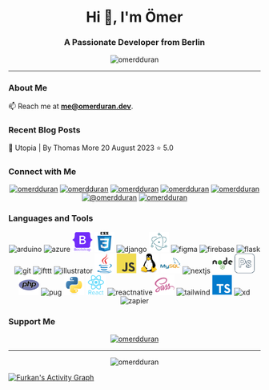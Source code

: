 <h1 align="center">Hi 👋, I'm Ömer</h1>
<h3 align="center">A Passionate Developer from Berlin</h3>

<p align="center">
    <img src="https://komarev.com/ghpvc/?username=omerdduran&label=Profile%20views&color=0e75b6&style=flat" alt="omerdduran" />
</p>

---

### About Me

📫 Reach me at **me@omerduran.dev**.

### Recent Blog Posts

🔴 Utopia | By Thomas More
20 August 2023 
⭐ 5.0

### Connect with Me

<p align="center">
    <a href="https://twitter.com/omerdduran" target="blank"><img src="https://raw.githubusercontent.com/rahuldkjain/github-profile-readme-generator/master/src/images/icons/Social/twitter.svg" alt="omerdduran" height="30" width="40" /></a>
    <a href="https://linkedin.com/in/omerdduran" target="blank"><img src="https://raw.githubusercontent.com/rahuldkjain/github-profile-readme-generator/master/src/images/icons/Social/linked-in-alt.svg" alt="omerdduran" height="30" width="40" /></a>
    <a href="https://instagram.com/omerdduran" target="blank"><img src="https://raw.githubusercontent.com/rahuldkjain/github-profile-readme-generator/master/src/images/icons/Social/instagram.svg" alt="omerdduran" height="30" width="40" /></a>
    <a href="https://dribbble.com/omerdduran" target="blank"><img src="https://raw.githubusercontent.com/rahuldkjain/github-profile-readme-generator/master/src/images/icons/Social/dribbble.svg" alt="omerdduran" height="30" width="40" /></a>
    <a href="https://www.behance.net/omerdduran" target="blank"><img src="https://raw.githubusercontent.com/rahuldkjain/github-profile-readme-generator/master/src/images/icons/Social/behance.svg" alt="omerdduran" height="30" width="40" /></a>
    <a href="https://medium.com/@omerdduran" target="blank"><img src="https://raw.githubusercontent.com/rahuldkjain/github-profile-readme-generator/master/src/images/icons/Social/medium.svg" alt="@omerdduran" height="30" width="40" /></a>
    <a href="https://www.youtube.com/c/omerdduran" target="blank"><img src="https://raw.githubusercontent.com/rahuldkjain/github-profile-readme-generator/master/src/images/icons/Social/youtube.svg" alt="omerdduran" height="30" width="40" /></a>
</p>

### Languages and Tools

<p align="center">
    <img src="https://cdn.worldvectorlogo.com/logos/arduino-1.svg" alt="arduino" width="40" height="40"/>
    <img src="https://www.vectorlogo.zone/logos/microsoft_azure/microsoft_azure-icon.svg" alt="azure" width="40" height="40"/>
    <img src="https://raw.githubusercontent.com/devicons/devicon/master/icons/bootstrap/bootstrap-plain-wordmark.svg" alt="bootstrap" width="40" height="40"/>
    <img src="https://raw.githubusercontent.com/devicons/devicon/master/icons/css3/css3-original-wordmark.svg" alt="css3" width="40" height="40"/>
    <img src="https://cdn.worldvectorlogo.com/logos/django.svg" alt="django" width="40" height="40"/>
    <img src="https://raw.githubusercontent.com/devicons/devicon/master/icons/electron/electron-original.svg" alt="electron" width="40" height="40"/>
    <img src="https://www.vectorlogo.zone/logos/figma/figma-icon.svg" alt="figma" width="40" height="40"/>
    <img src="https://www.vectorlogo.zone/logos/firebase/firebase-icon.svg" alt="firebase" width="40" height="40"/>
    <img src="https://www.vectorlogo.zone/logos/pocoo_flask/pocoo_flask-icon.svg" alt="flask" width="40" height="40"/>
    <img src="https://www.vectorlogo.zone/logos/git-scm/git-scm-icon.svg" alt="git" width="40" height="40"/>
    <img src="https://www.vectorlogo.zone/logos/ifttt/ifttt-ar21.svg" alt="ifttt" width="40" height="40"/>
    <img src="https://www.vectorlogo.zone/logos/adobe_illustrator/adobe_illustrator-icon.svg" alt="illustrator" width="40" height="40"/>
    <img src="https://raw.githubusercontent.com/devicons/devicon/master/icons/java/java-original.svg" alt="java" width="40" height="40"/>
    <img src="https://raw.githubusercontent.com/devicons/devicon/master/icons/javascript/javascript-original.svg" alt="javascript" width="40" height="40"/>
    <img src="https://raw.githubusercontent.com/devicons/devicon/master/icons/linux/linux-original.svg" alt="linux" width="40" height="40"/>
    <img src="https://raw.githubusercontent.com/devicons/devicon/master/icons/mysql/mysql-original-wordmark.svg" alt="mysql" width="40" height="40"/>
    <img src="https://cdn.worldvectorlogo.com/logos/nextjs-2.svg" alt="nextjs" width="40" height="40"/>
    <img src="https://raw.githubusercontent.com/devicons/devicon/master/icons/nodejs/nodejs-original-wordmark.svg" alt="nodejs" width="40" height="40"/>
    <img src="https://raw.githubusercontent.com/devicons/devicon/master/icons/photoshop/photoshop-line.svg" alt="photoshop" width="40" height="40"/>
    <img src="https://raw.githubusercontent.com/devicons/devicon/master/icons/php/php-original.svg" alt="php" width="40" height="40"/>
    <img src="https://cdn.worldvectorlogo.com/logos/pug.svg" alt="pug" width="40" height="40"/>
    <img src="https://raw.githubusercontent.com/devicons/devicon/master/icons/python/python-original.svg" alt="python" width="40" height="40"/>
    <img src="https://raw.githubusercontent.com/devicons/devicon/master/icons/react/react-original-wordmark.svg" alt="react" width="40" height="40"/>
    <img src="https://reactnative.dev/img/header_logo.svg" alt="reactnative" width="40" height="40"/>
    <img src="https://raw.githubusercontent.com/devicons/devicon/master/icons/sass/sass-original.svg" alt="sass" width="40" height="40"/>
    <img src="https://www.vectorlogo.zone/logos/tailwindcss/tailwindcss-icon.svg" alt="tailwind" width="40" height="40"/>
    <img src="https://raw.githubusercontent.com/devicons/devicon/master/icons/typescript/typescript-original.svg" alt="typescript" width="40" height="40"/>
    <img src="https://cdn.worldvectorlogo.com/logos/adobe-xd.svg" alt="xd" width="40" height="40"/>
    <img src="https://www.vectorlogo.zone/logos/zapier/zapier-icon.svg" alt="zapier" width="40" height="40"/>
</p>


### Support Me

<p align="center">
    <a href="https://www.buymeacoffee.com/omerdduran">
        <img src="https://cdn.buymeacoffee.com/buttons/v2/default-yellow.png" height="50" width="210" alt="omerdduran" />
    </a>
</p>

---

<p align="center">
    <img src="https://github-readme-streak-stats.herokuapp.com/?user=omerdduran&" alt="omerdduran" />
</p>

<a href="https://github.com/omerdduran">
  <img alt="Furkan's Activity Graph" src="https://github-readme-activity-graph.vercel.app/graph?username=omerdduran&theme=github-compact&hide_border=true" /></a>
